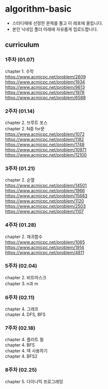 # algorithm-basic
* 스터디때에 선정한 문제를 풀고 이 레포에 올립니다.
* 본인 닉네임 폴더 아래에 자유롭게 업로드합니다.

## curriculum
### 1주차 (01.07)
chapter 1. 수학   
https://www.acmicpc.net/problem/2609  
https://www.acmicpc.net/problem/1934  
https://www.acmicpc.net/problem/9613  
https://www.acmicpc.net/problem/1978  
https://www.acmicpc.net/problem/6588  
### 2주차 (01.14)
chapter 2. 브루트 포스  
chapter 2. N중 for문  
https://www.acmicpc.net/problem/1072  
https://www.acmicpc.net/problem/1182  
https://www.acmicpc.net/problem/1748  
https://www.acmicpc.net/problem/10971  
https://www.acmicpc.net/problem/12100  
### 3주차 (01.21)
chapter 2. 순열  
https://www.acmicpc.net/problem/14501   
https://www.acmicpc.net/problem/1966  
https://www.acmicpc.net/problem/15683  
https://www.acmicpc.net/problem/1120  
https://www.acmicpc.net/problem/2503  
https://www.acmicpc.net/problem/1107  
### 4주차 (01.28)
chapter 2. 재귀함수  
https://www.acmicpc.net/problem/1065     
https://www.acmicpc.net/problem/1914    
https://www.acmicpc.net/problem/4811    
### 5주차 (02.04)
chapter 2. 비트마스크  
chapter 3. n과 m
### 6주차 (02.11)
chapter 4. 그래프  
chapter 4. DFS, BFS
### 7주차 (02.18)
chapter 4. 플러트 필  
chapter 4. BFS  
chapter 4. 덱 사용하기  
chapter 4. BFS2
### 8주차 (02.25)
chapter 5. 다이나믹 프로그래밍
